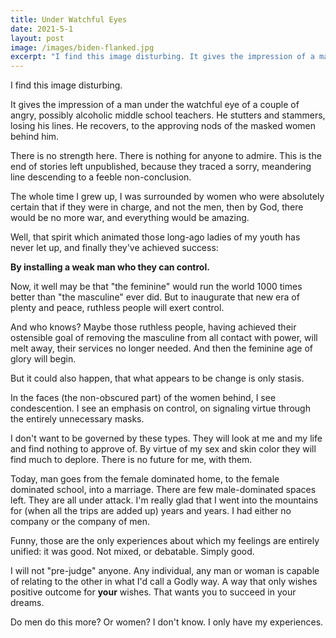 ```yaml
---
title: Under Watchful Eyes
date: 2021-5-1
layout: post
image: /images/biden-flanked.jpg
excerpt: "I find this image disturbing. It gives the impression of a man under the watchful eye of a couple of angry, possibly alcoholic middle school teachers. He stutters and stammers, losing his lines. He recovers, to the approving nods of the masked women behind him."
---
```


I find this image disturbing.

It gives the impression of a man under the watchful eye of a couple of
angry, possibly alcoholic middle school teachers. He stutters and stammers,
losing his lines. He recovers, to the approving nods of the masked women
behind him.

There is no strength here. There is nothing for anyone to admire.
This is the end of stories left unpublished, because they traced a sorry,
meandering line descending to a feeble non-conclusion.

The whole time I grew up, I was surrounded by women who were absolutely
certain that if they were in charge, and not the men, then by God, there
would be no more war, and everything would be amazing.

Well, that spirit which animated those long-ago ladies of my youth has
never let up, and finally they've achieved success:

**By installing a weak man who they can control.**

Now, it well may be that "the feminine" would run the world 1000 times
better than "the masculine" ever did. But to inaugurate that new era
of plenty and peace, ruthless people will exert control.

And who knows? Maybe those ruthless people, having achieved their
ostensible goal of removing the masculine from all contact with power, will
melt away, their services no longer needed. And then the feminine age of
glory will begin.

But it could also happen, that what appears to be change is only stasis.

In the faces (the non-obscured part) of the women behind, I see condescention.
I see an emphasis on control, on signaling virtue through the entirely
unnecessary masks.

I don't want to be governed by these types. They will look at me and my life
and find nothing to approve of. By virtue of my sex and skin color they will
find much to deplore. There is no future for me, with them.

Today, man goes from the female dominated home, to the female dominated school,
into a marriage. There are few male-dominated spaces left. They are all under
attack. I'm really glad that I went into the mountains for (when all the trips
are added up) years and years. I had either no company or the company of men.

Funny, those are the only experiences about which my feelings are entirely
unified: it was good. Not mixed, or debatable. Simply good.

I will not "pre-judge" anyone. Any individual, any man or woman is capable of
relating to the other in what I'd call a Godly way. A way that only wishes
positive outcome for **your** wishes. That wants you to succeed in your
dreams.

Do men do this more? Or women? I don't know. I only have my experiences.

